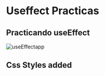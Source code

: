 # Useffect Practicas

## Practicando useEffect

![useEffectapp](https://user-images.githubusercontent.com/77374408/193860151-28b8effc-21d4-459a-a563-73c25c30ed06.gif)


## Css Styles added
